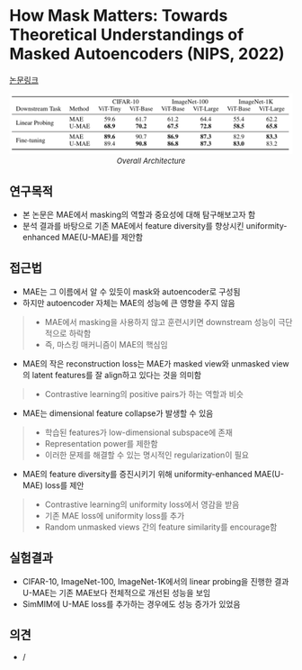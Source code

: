 # How Mask Matters: Towards Theoretical Understandings of Masked Autoencoders (NIPS, 2022)

[논문링크](https://arxiv.org/abs/2210.08344)

<p align="center">
    <img width="600" alt='fig1' src="./img/05_26_01.png?raw=true"></br>
    <em><font size=2>Overall Architecture</font></em>
</p>

## 연구목적
- 본 논문은 MAE에서 masking의 역할과 중요성에 대해 탐구해보고자 함
- 분석 결과를 바탕으로 기존 MAE에서 feature diversity를 향상시킨 uniformity-enhanced MAE(U-MAE)를 제안함

## 접근법
- MAE는 그 이름에서 알 수 있듯이 mask와 autoencoder로 구성됨
- 하지만 autoencoder 자체는 MAE의 성능에 큰 영향을 주지 않음
> - MAE에서 masking을 사용하지 않고 훈련시키면 downstream 성능이 극단적으로 하락함
> - 즉, 마스킹 매커니즘이 MAE의 핵심임
- MAE의 작은 reconstruction loss는 MAE가 masked view와 unmasked view의 latent features를 잘 align하고 있다는 것을 의미함
> - Contrastive learning의 positive pairs가 하는 역할과 비슷
- MAE는 dimensional feature collapse가 발생할 수 있음
> - 학습된 features가 low-dimensional subspace에 존재
> - Representation power를 제한함
> - 이러한 문제를 해결할 수 있는 명시적인 regularization이 필요
- MAE의 feature diversity를 증진시키기 위해 uniformity-enhanced MAE(U-MAE) loss를 제안
> - Contrastive learning의 uniformity loss에서 영감을 받음
> - 기존 MAE loss에 uniformity loss를 추가
> - Random unmasked views 간의 feature similarity를 encourage함

## 실험결과
- CIFAR-10, ImageNet-100, ImageNet-1K에서의 linear probing을 진행한 결과 U-MAE는 기존 MAE보다 전체적으로 개선된 성능을 보임
- SimMIM에 U-MAE loss를 추가하는 경우에도 성능 증가가 있었음

## 의견
- /